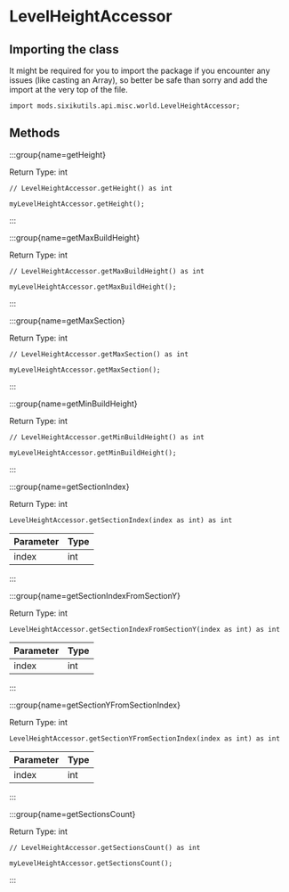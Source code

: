 # LevelHeightAccessor

## Importing the class

It might be required for you to import the package if you encounter any issues (like casting an Array), so better be safe than sorry and add the import at the very top of the file.
```zenscript
import mods.sixikutils.api.misc.world.LevelHeightAccessor;
```


## Methods

:::group{name=getHeight}

Return Type: int

```zenscript
// LevelHeightAccessor.getHeight() as int

myLevelHeightAccessor.getHeight();
```

:::

:::group{name=getMaxBuildHeight}

Return Type: int

```zenscript
// LevelHeightAccessor.getMaxBuildHeight() as int

myLevelHeightAccessor.getMaxBuildHeight();
```

:::

:::group{name=getMaxSection}

Return Type: int

```zenscript
// LevelHeightAccessor.getMaxSection() as int

myLevelHeightAccessor.getMaxSection();
```

:::

:::group{name=getMinBuildHeight}

Return Type: int

```zenscript
// LevelHeightAccessor.getMinBuildHeight() as int

myLevelHeightAccessor.getMinBuildHeight();
```

:::

:::group{name=getSectionIndex}

Return Type: int

```zenscript
LevelHeightAccessor.getSectionIndex(index as int) as int
```

| Parameter | Type |
|-----------|------|
| index     | int  |


:::

:::group{name=getSectionIndexFromSectionY}

Return Type: int

```zenscript
LevelHeightAccessor.getSectionIndexFromSectionY(index as int) as int
```

| Parameter | Type |
|-----------|------|
| index     | int  |


:::

:::group{name=getSectionYFromSectionIndex}

Return Type: int

```zenscript
LevelHeightAccessor.getSectionYFromSectionIndex(index as int) as int
```

| Parameter | Type |
|-----------|------|
| index     | int  |


:::

:::group{name=getSectionsCount}

Return Type: int

```zenscript
// LevelHeightAccessor.getSectionsCount() as int

myLevelHeightAccessor.getSectionsCount();
```

:::


